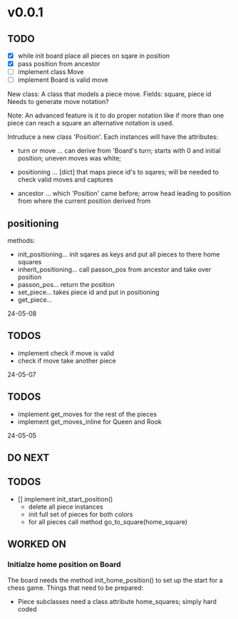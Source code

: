 # v0.0.1

## TODO

- [x] while init board place all pieces on sqare in position
- [x] pass position from ancestor
- [ ] implement class Move
- [ ] implement Board is valid move

New class:
A class that models a piece move. 
Fields: square, piece id
Needs to generate move notation?

Note:
An advanced feature is it to do proper notation like if more than one piece can reach a square an alternative notation is used.

Intruduce a new class 'Position'. Each instances will have the attributes:

- turn or move ... can derive from 'Board's turn; starts with 0 and initial 
position; uneven moves was white; 

- positioning ... [dict] that maps piece id's to sqares; will be needed to check valid moves 
and captures

- ancestor ... which 'Position' came before; arrow head leading to position from where 
the current position derived from

## positioning

methods:
- init_positioning... init sqares as keys and put all pieces to there home squares
- inherit_positioning... call passon_pos from ancestor and take over position
- passon_pos... return the position
- set_piece... takes piece id and put in positioning 
- get_piece...



24-05-08

## TODOS

- implement check if move is valid
- check if move take another piece

24-05-07

## TODOS

- implement get_moves for the rest of the pieces
- implement get_moves_inline for Queen and Rook

24-05-05

## DO NEXT

## TODOS

- [] implement init_start_position()
  - delete all piece instances
  - init full set of pieces for both colors
  - for all pieces call method go_to_square(home_square)

## WORKED ON

### Initialze home position on Board

The board needs the method init_home_position() to set up the start for a chess game. Things that need to be prepared:

- Piece subclasses need a class attribute home_squares; simply hard coded
